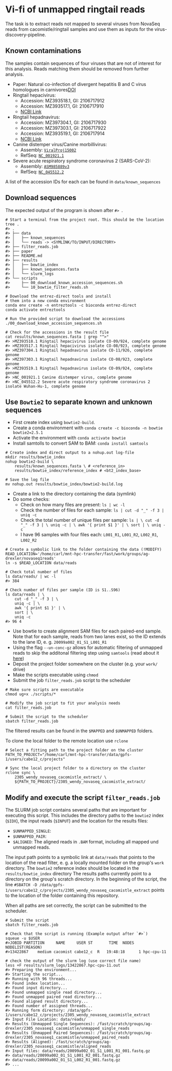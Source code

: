 # Vi-fi of unmapped ringtail reads

The task is to extract reads not mapped to several viruses from NovaSeq reads
from cacomistle/ringtail samples and use them as inputs for the
virus-discovery-pipeline.

## Known contaminations

The samples contain sequences of four viruses that are not of interest for this
analysis. Reads matching them should be removed from further analysis.

* Paper: Natural co-infection of divergent hepatitis B and C virus homologues
  in carnivores[DOI](https://doi.org/10.1111/tbed.14340)
* Ringtail hepacivirus: 
    * Accession: MZ393518.1, GI: 2106717912
    * Accession: MZ393517.1, GI: 2106717910
    * [NCBI Link](https://www.ncbi.nlm.nih.gov/nuccore/?term=ringtail+hepacivirus)
* Ringtail hepadnavirus:
    * Accession: MZ397304.1, GI: 2106717930
    * Accession: MZ397303.1, GI: 2106717922
    * Accession: MZ393519.1, GI: 2106717914
    * [NCBI Link](https://www.ncbi.nlm.nih.gov/nuccore/?term=ringtail+hepadnavirus)
* Canine distemper virus/Canine morbillivirus:
    * Assembly: [`ViralProj15002`](https://www.ncbi.nlm.nih.gov/assembly/GCF_000854065.1/)
    * RefSeq: [`NC_001921.1`](https://www.ncbi.nlm.nih.gov/nuccore/NC_001921.1/)
* Severe acute respiratory syndrome coronavirus 2 (SARS-CoV-2):
    * Assembly: [`ASM985889v3`](https://www.ncbi.nlm.nih.gov/assembly/GCF_009858895.2)
    * RefSeq: [`NC_045512.2`](https://www.ncbi.nlm.nih.gov/nuccore/1798174254)

A list of the accession IDs for each can be found in `data/known_sequences`

## Download sequences

The expected output of the program is shown after `#> `.

```
# Start a terminal from the project root. This should be the location
tree .
#> .
#> ├── data
#> │   ├── known_sequences
#> │   └── reads -> <SYMLINK/TO/INPUT/DIRECTORY>
#> ├── filter_reads.job
#> ├── paper
#> ├── README.md
#> ├── results
#> │   ├── bowtie_index
#> │   ├── known_sequences.fasta
#> │   └── slurm_logs
#> └── scripts
#>     ├── 00_download_known_accession_sequences.sh
#>     └── 10_bowtie_filter_reads.sh

# Download the entrez-direct tools and install
# them into a new conda environment
conda env create -n entreztools -c bioconda entrez-direct
conda activate entreztools 

# Run the provided script to download the accessions
./00_download_known_accession_sequences.sh

# Check for the accessions in the result file
cat results/known_sequences.fasta | grep "^>"
#> >MZ393518.1 Ringtail hepacivirus isolate CO-09/924, complete genome
#> >MZ393517.1 Ringtail hepacivirus isolate CO-08/923, complete genome
#> >MZ397304.1 Ringtail hepadnavirus isolate CO-11/926, complete genome
#> >MZ397303.1 Ringtail hepadnavirus isolate CO-08/923, complete genome
#> >MZ393519.1 Ringtail hepadnavirus isolate CO-09/924, complete genome
#> >NC_001921.1 Canine distemper virus, complete genome
#> >NC_045512.2 Severe acute respiratory syndrome coronavirus 2 isolate Wuhan-Hu-1, complete genome
```

## Use `Bowtie2` to separate known and unknown sequences

* First create index using `bowtie2-build`.
* Create a conda environment with `conda create -c bioconda -n bowtie bowtie2=2.5.1`
* Activate the environment with `conda activate bowtie`
* Install samtolls to convert SAM to BAM: `conda install samtools`
```
# Create index and direct output to a nohup.out log-file
mkdir results/bowtie_index
nohup bowtie2-build \
    results/known_sequences.fasta \ # <reference_in> 
    results/bowtie_index/reference_index # <bt2_index_base>

# Save the log file
mv nohup.out results/bowtie_index/bowtie2-build.log
```

* Create a link to the directory containing the data (symlink)
* Do some checks:
    * Check on how many files are present: `ls | wc -l`
    * Check the number of files for each sample: `ls | cut -d "_" -f 3 |  uniq
      -c`
    * Check the total number of unique files per sample: `ls | \ cut -d "_" -f
      3 | \ uniq -c | \ awk '{ print $1 }' | \ sort | \ uniq -c`
    * I have 96 samples with four files each: `L001_R1`, `L001_R2`, `L002_R1`,
      `L002_R2`

```
# Create a symbolic link to the folder containing the data (!MODIFY)
READ_LOCATION='/home/carl/mnt-hpc-transfer/fast/work/groups/ag-drexler/novaseq1reads'
ln -s $READ_LOCATION data/reads

# Check total number of files
ls data/reads/ | wc -l
#> 384

# Check number of files per sample (ID is S1..S96)
ls data/reads | \
    cut -d "_" -f 3 | \ 
    uniq -c | \
    awk '{ print $1 }' | \
    sort | \
    uniq -c
#> 96 4
```

* Use bowtie to create alignment SAM files for each paired-end sample. Note
  that for each sample, reads from two lanes exist, so the ID extends to the
  lane ID, e. g. `20099a002_01_S1_L001_R1`
* Using the flag `--un-conc-gz` allows for automatic filtering of unmapped
  reads to skip the additonal filtering step using `samtools` (read about it
  [here](https://www.metagenomics.wiki/tools/short-read/remove-host-sequences))
* Deposit the project folder somewhere on the cluster (e.g. your `work/` drive)
* Make the scripts executable using `chmod`
* Submit the job `filter_reads.job` script to the scheduler

```
# Make sure scripts are executable
chmod ug+x ./scripts/*

# Modify the job script to fit your analysis needs 
cat filter_reads.job

# Submit the script to the scheduler
sbatch filter_reads.job
```

The filtered results can be found in the `$MAPPED` and `$UNMAPPED` folders.

To clone the local folder to the remote location use `rclone`

```
# Select a fitting path to the project folder on the cluster
PATH_TO_PROJECT="/home/carl/mnt-hpc-transfer/data/gpfs-1/users/cabe12_c/projects"

# Sync the local project folder to a directory on the cluster
rclone sync \ 
    2305_wendy_novaseq_cacomistle_extract/ \
    ${PATH_TO_PROJECT}/2305_wendy_novaseq_cacomistle_extract/
```

## Modify and execute the script `filter_reads.job`

The SLURM job script contains several paths that are important for executing
this script. This includes the directory paths to the `bowtie2` index (`$IDX`),
the input reads (`$INPUT`) and the location for the results files:

* `$UNMAPPED_SINGLE`:
* `$UNMAPPED_PAIR`: 
* `$ALIGNED`: The aligned reads in `.BAM` format, including all mapped und unmapped reads.

The input path points to a symbolic link at `data/reads` that points to the
location of the read filter, e. g. a locally mounted folder on the group's
`work` directory. The `bowtie2` reference index should be located in the
`results/bowtie_index` directory The results paths currently point to a
directory on the group's scratch directory. In the beginning of the script, the
line `#SBATCH -D
/data/gpfs-1/users/cabe12_c/projects/2305_wendy_novaseq_cacomistle_extract`
points to the location of the folder containing this repository.

When all paths are set correctly, the script can be submitted to the scheduler.

```
# Submit the script
sbatch filter_reads.job

# Check that the script is running (Example output after `#>`)
squeue -u $USER
#>JOBID PARTITION     NAME     USER ST       TIME  NODES NODELIST(REASON)
#>13422867    medium cacomist cabe12_c  R   19:48:18      1 hpc-cpu-11

# check the output of the slurm log (use correct file name)
less +F results/slurm_logs/13422867.hpc-cpu-11.out
#> Preparing the environment...
#> Starting the script...
#> Running with 96 threads...
#> Found index location...
#> Found input directory...
#> Found unmapped single read directory...
#> Found unmapped paired read directory...
#> Found aligned result directory...
#> Found number of assigned threads...
#> Running form directory: /data/gpfs-1/users/cabe12_c/projects/2305_wendy_novaseq_cacomistle_extract
#> Input File Location: data/reads/
#> Results (Unmapped Single Sequences): /fast/scratch/groups/ag-drexler/2305_novaseq1_cacomistle/unmapped_single_reads
#> Results (Unmapped Paired Sequences): /fast/scratch/groups/ag-drexler/2305_novaseq1_cacomistle/unmapped_paired_reads
#> Results (Aligned): /fast/scratch/groups/ag-drexler/2305_novaseq1_cacomistle/aligned_reads
#> Input files: data/reads/20099a002_01_S1_L001_R1_001.fastq.gz
#> data/reads/20099a002_01_S1_L001_R2_001.fastq.gz
#> data/reads/20099a002_01_S1_L002_R1_001.fastq.gz
#> ...
```

